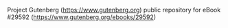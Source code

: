 Project Gutenberg (https://www.gutenberg.org) public repository for eBook #29592 (https://www.gutenberg.org/ebooks/29592)
